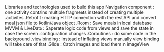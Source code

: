 Libraries and technologies used to build this app
Navigation component : one activity contains multiple fragments instead of creating multiple .activites
.Retrofit : making HTTP connection with the rest API and convert meal json file to Kotlin/Java object
.Room : Save meals in local database
MVVM & LiveData : Saperate logic code from views and save the state in case the screen .configuration changes
.Coroutines : do some code in the background
.view binding : instead of inflating views manually view binding will take care of that
.Glide : Catch images and load them in imageView
